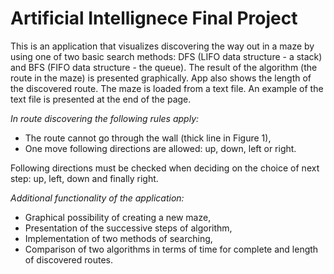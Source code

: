 # Artificial Intellignece Final Project

This is an application that visualizes discovering the way out in a maze by using one of two basic search methods: DFS (LIFO data structure - a stack) and BFS (FIFO data structure - the queue). 
The result of the algorithm (the route in the maze) is presented graphically. App also shows the length of the discovered route. The maze is loaded from a text file. An example of the text file is presented at the end of the page.

_In route discovering the following rules apply:_

- The route cannot go through the wall (thick line in Figure 1),
- One move following directions are allowed: up, down, left or right.

Following directions must be checked when deciding on the choice of next step: up, left, down and finally right.

_Additional functionality of the application:_

- Graphical possibility of creating a new maze,
- Presentation of the successive steps of algorithm,
- Implementation of two methods of searching,
- Comparison of two algorithms in terms of time for complete and length of discovered routes.

